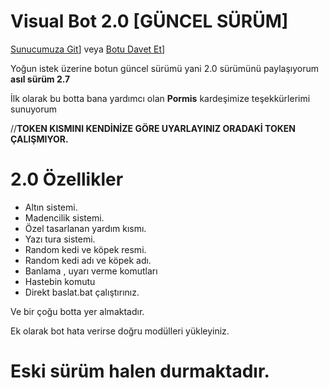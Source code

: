 # Visual Bot 2.0 [GÜNCEL SÜRÜM]

[Sunucumuza Git](https://discord.io/visualdestek)] veya [Botu Davet Et](https://discordapp.com/oauth2/authorize?client_id=368768661298610176&scope=bot&permissions=401812495)]


Yoğun istek üzerine botun güncel sürümü yani 2.0 sürümünü paylaşıyorum **asıl sürüm 2.7**

İlk olarak bu botta bana yardımcı olan __Pormis__ kardeşimize teşekkürlerimi sunuyorum

//**TOKEN KISMINI KENDİNİZE GÖRE UYARLAYINIZ ORADAKİ TOKEN ÇALIŞMIYOR.**

# 2.0 Özellikler
+ Altın sistemi.
+ Madencilik sistemi.
+ Özel tasarlanan yardım kısmı.
+ Yazı tura sistemi.
+ Random kedi ve köpek resmi.
+ Random kedi adı ve köpek adı.
+ Banlama , uyarı verme komutları
+ Hastebin komutu
+ Direkt baslat.bat çalıştırınız.

Ve bir çoğu botta yer almaktadır.

Ek olarak bot hata verirse doğru modülleri yükleyiniz.

# Eski sürüm halen durmaktadır.


